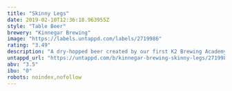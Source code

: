 ```yaml
---
title: "Skinny Legs"
date: 2019-02-10T12:36:18.963955Z
style: "Table Beer"
brewery: "Kinnegar Brewing"
image: "https://labels.untappd.com/labels/2719986"
rating: "3.49"
description: "A dry-hopped beer created by our first K2 Brewing Academy, suitable for those of us not blessed with hollow drinking legs."
untappd_url: "https://untappd.com/b/kinnegar-brewing-skinny-legs/2719986"
abv: "3.5"
ibu: "0"
robots: noindex,nofollow
---
```

